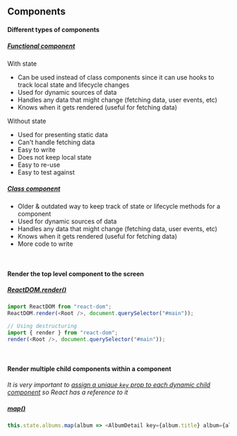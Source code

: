 ## Components

#### Different types of components

##### [Functional component](functional-component.md)

With state

- Can be used instead of class components since it can use hooks to track local state and lifecycle changes
- Used for dynamic sources of data
- Handles any data that might change (fetching data, user events, etc)
- Knows when it gets rendered (useful for fetching data)

Without state

- Used for presenting static data
- Can't handle fetching data
- Easy to write
- Does not keep local state
- Easy to re-use
- Easy to test against

##### [Class component](class-component.md)

- Older & outdated way to keep track of state or lifecycle methods for a component
- Used for dynamic sources of data
- Handles any data that might change (fetching data, user events, etc)
- Knows when it gets rendered (useful for fetching data)
- More code to write

<br>

#### Render the top level component to the screen

##### [ReactDOM.render()](https://facebook.github.io/react/docs/react-dom.html#render)

```js
import ReactDOM from "react-dom";
ReactDOM.render(<Root />, document.querySelector("#main"));

// Using destructuring
import { render } from "react-dom";
render(<Root />, document.querySelector("#main"));
```

<br>

#### Render multiple child components within a component

_It is very important to [assign a unique `key` prop to each dynamic child component](https://www.tutorialspoint.com/reactjs/reactjs_keys.htm) so React has a reference to it_

##### [map()](https://developer.mozilla.org/en-US/docs/Web/JavaScript/Reference/Global_Objects/Array/map)

```js
this.state.albums.map(album => <AlbumDetail key={album.title} album={album} />);
```
